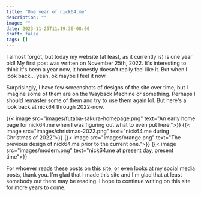 ```yaml
---
title: "One year of nick64.me"
description: ""
image: ""
date: 2023-11-25T11:19:36-08:00
draft: false
tags: []
---
```


I almost forgot, but today my website (at least, as it currently is) is one year old! My first post was written on November 25th, 2022. It's interesting to think it's been a year now, it honestly doesn't really feel like it. But when I look back... yeah, ok maybe I feel it now.

Surprisingly, I have few screenshots of designs of the site over time, but I imagine some of them are on the Wayback Machine or something. Perhaps I should remaster some of them and try to use them again lol. But here's a look back at nick64 through 2022-now.

{{< image src="images/futaba-sakura-homepage.png" text="An early home page for nick64.me when I was figuring out what to even put here.">}}
{{< image src="images/christmas-2022.png" text="nick64.me during Christmas of 2022">}}
{{< image src="images/orange.png" text="The previous design of nick64.me prior to the current one.">}}
{{< image src="images/modern.png" text="nick64.me at present day, present time">}}

For whoever reads these posts on this site, or even looks at my social media posts, thank you. I'm glad that I made this site and I'm glad that at least somebody out there may be reading. I hope to continue writing on this site for more years to come.